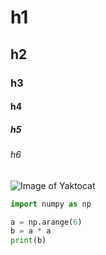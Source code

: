 # h1
## h2
### h3
#### h4
##### h5
###### h6

![Image of Yaktocat](https://octodex.github.com/images/yaktocat.png)

``` Python
import numpy as np

a = np.arange(6)
b = a * a
print(b)
```

